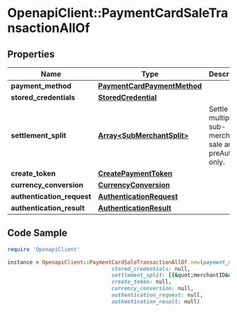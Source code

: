 # OpenapiClient::PaymentCardSaleTransactionAllOf

## Properties

Name | Type | Description | Notes
------------ | ------------- | ------------- | -------------
**payment_method** | [**PaymentCardPaymentMethod**](PaymentCardPaymentMethod.md) |  | [optional] 
**stored_credentials** | [**StoredCredential**](StoredCredential.md) |  | [optional] 
**settlement_split** | [**Array&lt;SubMerchantSplit&gt;**](SubMerchantSplit.md) | Settle with multiple sub-merchants, sale and preAuth only. | [optional] 
**create_token** | [**CreatePaymentToken**](CreatePaymentToken.md) |  | [optional] 
**currency_conversion** | [**CurrencyConversion**](CurrencyConversion.md) |  | [optional] 
**authentication_request** | [**AuthenticationRequest**](AuthenticationRequest.md) |  | [optional] 
**authentication_result** | [**AuthenticationResult**](AuthenticationResult.md) |  | [optional] 

## Code Sample

```ruby
require 'OpenapiClient'

instance = OpenapiClient::PaymentCardSaleTransactionAllOf.new(payment_method: null,
                                 stored_credentials: null,
                                 settlement_split: [{&quot;merchantID&quot;:&quot;100000001&quot;,&quot;amount&quot;:25.06},{&quot;merchantID&quot;:&quot;100000002&quot;,&quot;amount&quot;:15.07}],
                                 create_token: null,
                                 currency_conversion: null,
                                 authentication_request: null,
                                 authentication_result: null)
```


